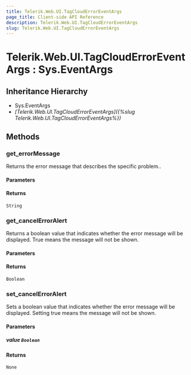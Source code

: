 ```yaml
---
title: Telerik.Web.UI.TagCloudErrorEventArgs
page_title: Client-side API Reference
description: Telerik.Web.UI.TagCloudErrorEventArgs
slug: Telerik.Web.UI.TagCloudErrorEventArgs
---
```


# Telerik.Web.UI.TagCloudErrorEventArgs : Sys.EventArgs

## Inheritance Hierarchy

* Sys.EventArgs
* *[Telerik.Web.UI.TagCloudErrorEventArgs]({%slug Telerik.Web.UI.TagCloudErrorEventArgs%})*


## Methods

###  get_errorMessage

Returns the error message that describes the specific problem.. 

#### Parameters

#### Returns

`String` 

### get_cancelErrorAlert

Returns a boolean value that indicates whether the error message will be displayed. True means the message will not be shown. 

#### Parameters

#### Returns

`Boolean` 

### set_cancelErrorAlert

Sets a boolean value that indicates whether the error message will be displayed. Setting true means the message will not be shown. 

#### Parameters

##### value `Boolean`

#### Returns

`None` 

